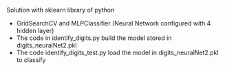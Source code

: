 
Solution with sklearn library of python
- GridSearchCV and MLPClassifier (Neural Network configured with 4 hidden layer)
- The code in identify_digits.py build the model stored in digits_neuralNet2.pkl
- The code identify_digits_test.py load the model in digits_neuralNet2.pkl to classify
